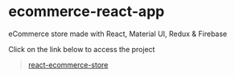 # ecommerce-react-app
eCommerce store made with React, Material UI, Redux &amp; Firebase

Click on the link below to access the project  
> [react-ecommerce-store](https://vinay-react-ecommerce.netlify.app)
